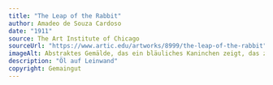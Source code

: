 ```yaml
---
title: "The Leap of the Rabbit"
author: Amadeo de Souza Cardoso
date: "1911"
source: The Art Institute of Chicago
sourceUrl: "https://www.artic.edu/artworks/8999/the-leap-of-the-rabbit"
imageAlt: Abstraktes Gemälde, das ein bläuliches Kaninchen zeigt, das zwischen großen grünen Blättern und Blumen springt
description: "Öl auf Leinwand"
copyright: Gemaingut
---
```

